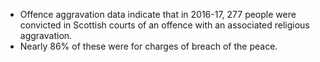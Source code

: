 * Offence aggravation data indicate that in 2016-17, 277 people were convicted in Scottish courts of an offence with an associated religious aggravation.
* Nearly 86% of these were for charges of breach of the peace.
